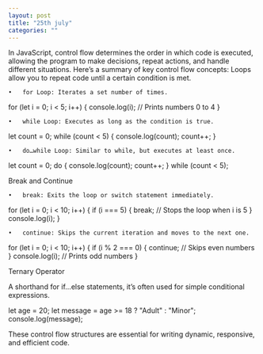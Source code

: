 ```yaml
---
layout: post
title: "25th july"
categories: ""
---
```


In JavaScript, control flow determines the order in which code is executed, allowing the program to make decisions, repeat actions, and handle different situations. Here’s a summary of key control flow concepts:
Loops allow you to repeat code until a certain condition is met.

	•	for Loop: Iterates a set number of times.

for (let i = 0; i < 5; i++) {
  console.log(i); // Prints numbers 0 to 4
}


	•	while Loop: Executes as long as the condition is true.

let count = 0;
while (count < 5) {
  console.log(count);
  count++;
}


	•	do…while Loop: Similar to while, but executes at least once.

let count = 0;
do {
  console.log(count);
  count++;
} while (count < 5);



Break and Continue

	•	break: Exits the loop or switch statement immediately.

for (let i = 0; i < 10; i++) {
  if (i === 5) {
    break; // Stops the loop when i is 5
  }
  console.log(i);
}


	•	continue: Skips the current iteration and moves to the next one.

for (let i = 0; i < 10; i++) {
  if (i % 2 === 0) {
    continue; // Skips even numbers
  }
  console.log(i); // Prints odd numbers
}



 Ternary Operator

A shorthand for if...else statements, it’s often used for simple conditional expressions.

let age = 20;
let message = age >= 18 ? "Adult" : "Minor";
console.log(message);

These control flow structures are essential for writing dynamic, responsive, and efficient code.
